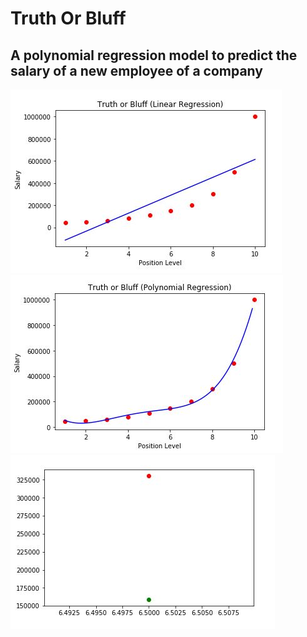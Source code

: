 # Truth Or Bluff
## A polynomial regression model to predict the salary of a new employee of a company

<img src="https://github.com/aditcrey/Machine-Learning-Projects/blob/master/TruthOrBluff-PolyRegModel/Capture.JPG"/>
<img src="https://github.com/aditcrey/Machine-Learning-Projects/blob/master/TruthOrBluff-PolyRegModel/Capture2.JPG"/>
<img src="https://github.com/aditcrey/Machine-Learning-Projects/blob/master/TruthOrBluff-PolyRegModel/Capture3.JPG"/>
